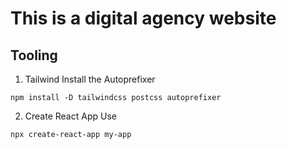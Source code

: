 # This is a digital agency website 

## Tooling 
 1. Tailwind 
 Install the Autoprefixer 
 
 `npm install -D tailwindcss postcss autoprefixer`
 
 2. Create React App 
 Use 
 
 `npx create-react-app my-app `
